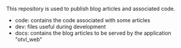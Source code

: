 This repository is used to publish blog articles and associated code.

- code: contains the code associated with some articles
- dev: files useful during development
- docs: contains the blog articles to be served by the application "otvl_web"
